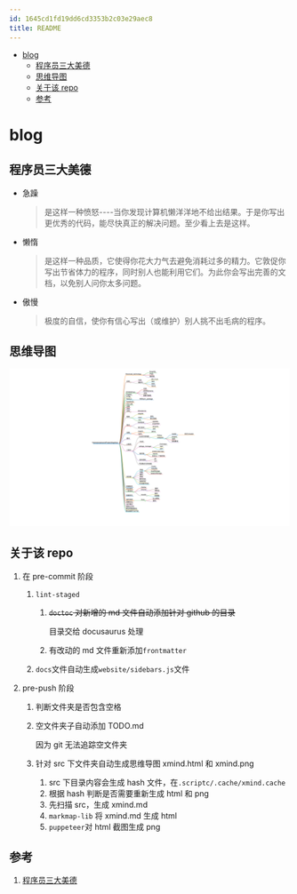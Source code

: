 ```yaml
---
id: 1645cd1fd19dd6cd3353b2c03e29aec8
title: README
---
```


<!-- START doctoc generated TOC please keep comment here to allow auto update -->
<!-- DON'T EDIT THIS SECTION, INSTEAD RE-RUN doctoc TO UPDATE -->

- [blog](#blog)
  - [程序员三大美德](#%E7%A8%8B%E5%BA%8F%E5%91%98%E4%B8%89%E5%A4%A7%E7%BE%8E%E5%BE%B7)
  - [思维导图](#%E6%80%9D%E7%BB%B4%E5%AF%BC%E5%9B%BE)
  - [关于该 repo](#%E5%85%B3%E4%BA%8E%E8%AF%A5repo)
  - [参考](#%E5%8F%82%E8%80%83)

<!-- END doctoc generated TOC please keep comment here to allow auto update -->

# blog

## 程序员三大美德

- 急躁

  > 是这样一种愤怒----当你发现计算机懒洋洋地不给出结果。于是你写出更优秀的代码，能尽快真正的解决问题。至少看上去是这样。

- 懒惰

  > 是这样一种品质，它使得你花大力气去避免消耗过多的精力。它敦促你写出节省体力的程序，同时别人也能利用它们。为此你会写出完善的文档，以免别人问你太多问题。

- 傲慢

  > 极度的自信，使你有信心写出（或维护）别人挑不出毛病的程序。

## 思维导图

![xmind](./website/static/img/xmind.png)

## 关于该 repo

1. 在 pre-commit 阶段

   1. `lint-staged`

      1. ~~`doctoc` 对新增的 md 文件自动添加针对 github 的目录~~

         目录交给 docusaurus 处理

      2. 有改动的 md 文件重新添加`frontmatter`

   2. `docs`文件自动生成`website/sidebars.js`文件

2. pre-push 阶段

   1. 判断文件夹是否包含空格

   2. 空文件夹子自动添加 TODO.md

      因为 git 无法追踪空文件夹

   3. 针对 src 下文件夹自动生成思维导图 xmind.html 和 xmind.png

      1. src 下目录内容会生成 hash 文件，在`.scriptc/.cache/xmind.cache`
      2. 根据 hash 判断是否需要重新生成 html 和 png
      3. 先扫描 src，生成 xmind.md
      4. `markmap-lib` 将 xmind.md 生成 html
      5. `puppeteer`对 html 截图生成 png

## 参考

1. [程序员三大美德](http://www.ruanyifeng.com/blog/2006/05/laziness_impatience_and_hubris.html)
